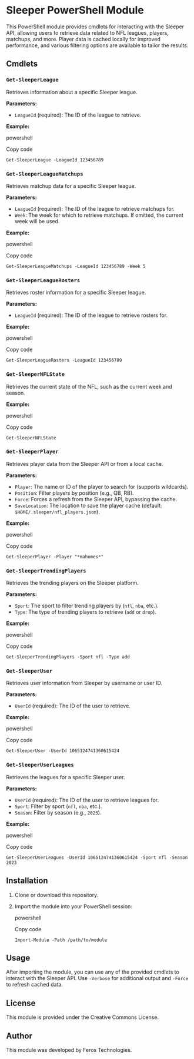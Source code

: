 Sleeper PowerShell Module
=========================

This PowerShell module provides cmdlets for interacting with the Sleeper API, allowing users to retrieve data related to NFL leagues, players, matchups, and more. Player data is cached locally for improved performance, and various filtering options are available to tailor the results.

Cmdlets
-------

### `Get-SleeperLeague`

Retrieves information about a specific Sleeper league.

**Parameters:**

-   `LeagueId` (required): The ID of the league to retrieve.

**Example:**

powershell

Copy code

`Get-SleeperLeague -LeagueId 123456789`

### `Get-SleeperLeagueMatchups`

Retrieves matchup data for a specific Sleeper league.

**Parameters:**

-   `LeagueId` (required): The ID of the league to retrieve matchups for.
-   `Week`: The week for which to retrieve matchups. If omitted, the current week will be used.

**Example:**

powershell

Copy code

`Get-SleeperLeagueMatchups -LeagueId 123456789 -Week 5`

### `Get-SleeperLeagueRosters`

Retrieves roster information for a specific Sleeper league.

**Parameters:**

-   `LeagueId` (required): The ID of the league to retrieve rosters for.

**Example:**

powershell

Copy code

`Get-SleeperLeagueRosters -LeagueId 123456789`

### `Get-SleeperNFLState`

Retrieves the current state of the NFL, such as the current week and season.

**Example:**

powershell

Copy code

`Get-SleeperNFLState`

### `Get-SleeperPlayer`

Retrieves player data from the Sleeper API or from a local cache.

**Parameters:**

-   `Player`: The name or ID of the player to search for (supports wildcards).
-   `Position`: Filter players by position (e.g., QB, RB).
-   `Force`: Forces a refresh from the Sleeper API, bypassing the cache.
-   `SaveLocation`: The location to save the player cache (default: `$HOME/.sleeper/nfl_players.json`).

**Example:**

powershell

Copy code

`Get-SleeperPlayer -Player "*mahomes*"`

### `Get-SleeperTrendingPlayers`

Retrieves the trending players on the Sleeper platform.

**Parameters:**

-   `Sport`: The sport to filter trending players by (`nfl`, `nba`, etc.).
-   `Type`: The type of trending players to retrieve (`add` or `drop`).

**Example:**

powershell

Copy code

`Get-SleeperTrendingPlayers -Sport nfl -Type add`

### `Get-SleeperUser`

Retrieves user information from Sleeper by username or user ID.

**Parameters:**

-   `UserId` (required): The ID of the user to retrieve.

**Example:**

powershell

Copy code

`Get-SleeperUser -UserId 1065124741360615424`

### `Get-SleeperUserLeagues`

Retrieves the leagues for a specific Sleeper user.

**Parameters:**

-   `UserId` (required): The ID of the user to retrieve leagues for.
-   `Sport`: Filter by sport (`nfl`, `nba`, etc.).
-   `Season`: Filter by season (e.g., `2023`).

**Example:**

powershell

Copy code

`Get-SleeperUserLeagues -UserId 1065124741360615424 -Sport nfl -Season 2023`

Installation
------------

1.  Clone or download this repository.
2.  Import the module into your PowerShell session:

    powershell

    Copy code

    `Import-Module -Path /path/to/module`

Usage
-----

After importing the module, you can use any of the provided cmdlets to interact with the Sleeper API. Use `-Verbose` for additional output and `-Force` to refresh cached data.

License
-------

This module is provided under the Creative Commons License.

Author
------

This module was developed by Feros Technologies.
